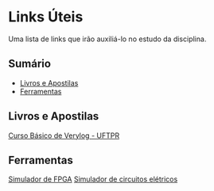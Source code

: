 ﻿# Links Úteis

Uma lista de links que irão auxiliá-lo no estudo da disciplina.

## Sumário

- [Livros e Apostilas](#livros-e-apostilas)
- [Ferramentas](#ferramentas)

## Livros e Apostilas

[Curso Básico de Verylog - UFTPR](http://paginapessoal.utfpr.edu.br/chiesse/disciplinas/logica-reconfiguravel/verilog/Curso%20Basico%20de%20Verilog.pdf/view)

## Ferramentas

[Simulador de FPGA](https://github.com/Icaro-Lima/LabarcFPGASimulatorDesktop)
[Simulador de circuitos elétricos](https://www.tinkercad.com)
